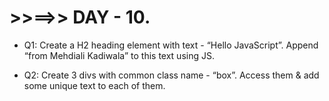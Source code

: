 # >>==>> DAY - 10.

- Q1: Create a H2 heading element with text - “Hello JavaScript”. Append “from Mehdiali Kadiwala” to this text using JS.

- Q2: Create 3 divs with common class name - “box”. Access them & add some unique text to each of them.
